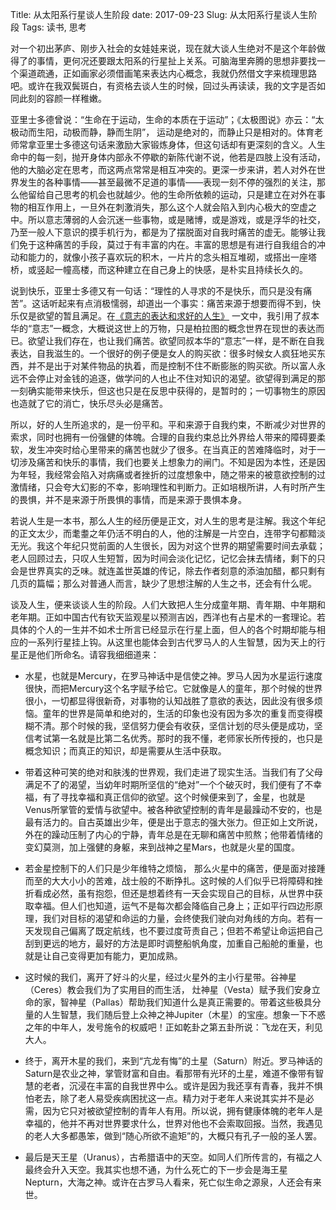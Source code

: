 Title: 从太阳系行星谈人生阶段
date: 2017-09-23
Slug: 从太阳系行星谈人生阶段
Tags: 读书, 思考



对一个初出茅庐、刚步入社会的女娃娃来说，现在就大谈人生绝对不是这个年龄做得了的事情，更何况还要跟太阳系的行星扯上关系。可脑海里奔腾的思想非要找一个渠道疏通，正如画家必须借画笔来表达内心概念，我就仍然借文字来梳理思路吧。或许在我双鬓斑白，有资格去谈人生的时候，回过头再读读，我的文字是否如同此刻的容颜一样稚嫩。

亚里士多德曾说：“生命在于运动，生命的本质在于运动”；《太极图说》亦云：“太极动而生阳，动极而静，静而生阴”， 运动是绝对的，而静止只是相对的。体育老师常拿亚里士多德这句话来激励大家锻炼身体，但这句话却有更深刻的含义。人生命中的每一刻，抛开身体内部永不停歇的新陈代谢不说，他若是四肢上没有活动，他的大脑必定在思考，而这两点常常是相互冲突的。更深一步来讲，若人对外在世界发生的各种事情——甚至最微不足道的事情——表现一刻不停的强烈的关注，那么他留给自己思考的机会也就越少。他的生命所依赖的运动，只是建立在对外在事物的相互作用上，一旦外在刺激消失，那么这个人就会陷入到内心极大的空虚之中。所以意志薄弱的人会沉迷一些事物，或是赌博，或是游戏，或是浮华的社交，乃至一般人下意识的摸手机行为，都是为了摆脱面对自我时痛苦的虚无。能够让我们免于这种痛苦的手段，莫过于有丰富的内在。丰富的思想是有进行自我组合的冲动和能力的，就像小孩子喜欢玩的积木，一片片的念头相互堆砌，或搭出一座塔桥，或竖起一幢高楼，而这种建立在自己身上的快感，是朴实且持续长久的。

说到快乐，亚里士多德又有一句话：“理性的人寻求的不是快乐，而只是没有痛苦”。这话听起来有点消极懦弱，却道出一个事实：痛苦来源于想要而得不到，快乐仅是欲望的暂且满足。在[《意志的表达和求好的人生》](https://yx-peipei.github.io/reading/哲学.html)  一文中，我引用了叔本华的“意志”一概念，大概说这世上的万物，只是柏拉图的概念世界在现世的表达而已。欲望让我们存在，也让我们痛苦。欲望同叔本华的“意志”一样，是不断在自我表达，自我滋生的。一个很好的例子便是女人的购买欲：很多时候女人疯狂地买东西，并不是出于对某件物品的执着，而是控制不住不断膨胀的购买欲。所以富人永远不会停止对金钱的追逐，做学问的人也止不住对知识的渴望。欲望得到满足的那一刻确实能带来快乐，但这也只是在反思中获得的，是暂时的；一切事物生的原因也造就了它的消亡，快乐尽头必是痛苦。

所以，好的人生所追求的，是一份平和。平和来源于自我约束，不断减少对世界的索求，同时也拥有一份强健的体魄。合理的自我约束总比外界给人带来的障碍要柔软，发生冲突时给心里带来的痛苦也就少了很多。在当真正的苦难降临时，对于一切涉及痛苦和快乐的事情，我们也要关上想象力的闸门。不知是因为本性，还是因为年轻，我经常会陷入对病痛或者挫折的过度想象中，随之带来的被意欲控制的过激情绪，只会夸大幻影的不幸，影响理性和判断力。正如培根所讲，人有时所产生的畏惧，并不是来源于所畏惧的事情，而是来源于畏惧本身。

若说人生是一本书，那么人生的经历便是正文，对人生的思考是注解。我这个年纪的正文太少，而耄耋之年仍活不明白的人，他的注解是一片空白，连带字句都黯淡无光。我这个年纪只觉前面的人生很长，因为对这个世界的期望需要时间去承载；老人回顾过去，只叹人生短暂，因为时间会淡化记忆，记忆会抹去情绪，剩下的只会是世界真实的乏味。就连盖世英雄的传记，除去作者刻意的添油加醋，都只剩有几页的篇幅；那么对普通人而言，缺少了思想注解的人生之书，还会有什么呢。

谈及人生，便来谈谈人生的阶段。人们大致把人生分成童年期、青年期、中年期和老年期。正如中国古代有钦天监观星以预测吉凶，西洋也有占星术的一套理论。若具体的个人的一生并不如术士所言已经显示在行星上面，但人的各个时期却能与相应的一系列行星挂上钩。从这里也能体会到古代罗马人的人生智慧，因为天上的行星正是他们所命名。请容我细细道来：

- 水星，也就是Mercury，在罗马神话中是信使之神。罗马人因为水星运行速度很快，而把Mercury这个名字赋予给它。它就像是人的童年，那个时候的世界很小，一切都显得很新奇，对事物的认知战胜了意欲的表达，因此没有很多烦恼。童年的世界是简单和绝对的，生活的印象也没有因为多次的重复而变得模糊不清。那个时候的我，坚信努力便会有收获，坚信计划的尽头便是成功，坚信考试第一名就是比第二名优秀。那时的我不懂，老师家长所传授的，也只是概念知识；而真正的知识，却是需要从生活中获取。

- 带着这种可笑的绝对和肤浅的世界观，我们走进了现实生活。当我们有了父母满足不了的渴望，当幼年时期所坚信的“绝对”一个个破灭时，我们便有了不幸福，有了寻找幸福和真正信仰的欲望。这个时候便来到了，金星，也就是Venus所掌管的爱情与欲望中。被各种欲望控制的青年是最躁动不安的，也是最有活力的。自古英雄出少年，便是出于意志的强大张力。但正如上文所说，外在的躁动压制了内心的宁静，青年总是在无聊和痛苦中煎熬；他带着情绪的变幻莫测，加上强健的身躯，来到战神之星Mars，也就是火星的国度。

- 若金星控制下的人们只是少年维特之烦恼， 那么火星中的痛苦，便是面对接踵而至的大大小小的苦难，战士般的不断挣扎。这时候的人们似乎已将障碍和挫折看成必然，虽有抱怨，但还是想着终有一天会实现自己的目标，从世界中获取幸福。但人们也知道，运气不是每次都会降临自己身上；正如平行四边形原理，我们对目标的渴望和命运的力量，会终使我们驶向对角线的方向。若有一天发现自己偏离了既定航线，也不要过度苛责自己；但若不希望让命运把自己刮到更远的地方，最好的方法是即时调整船帆角度，加重自己船舱的重量，也就是让自己变得更加有能力，更加成熟。

- 这时候的我们，离开了好斗的火星，经过火星外的主小行星带。谷神星（Ceres）教会我们为了实用目的而生活， 灶神星（Vesta）赋予我们安身立命的家，智神星（Pallas）帮助我们知道什么是真正需要的。带着这些极具分量的人生智慧，我们随后登上众神之神Jupiter（木星）的宝座。想象一下不惑之年的中年人，发号施令的权威吧！正如乾卦之第五卦所说：飞龙在天，利见大人。

- 终于，离开木星的我们，来到“亢龙有悔”的土星（Saturn）附近。罗马神话的Saturn是农业之神，掌管财富和自由。看那带有光环的土星，难道不像带有智慧的老者，沉浸在丰富的自我世界中么。或许是因为我还享有青春，我并不惧怕老去，除了老人易受疾病困扰这一点。精力对于老年人来说其实并不是必需，因为它只对被欲望控制的青年人有用。所以说，拥有健康体魄的老年人是幸福的，他并不再对世界要求什么，世界对他也不会索取回报。当然，我遇见的老人大多都愚笨，做到“随心所欲不逾矩”的，大概只有孔子一般的圣人罢。

- 最后是天王星（Uranus），古希腊语中的天空。如同人们所传言的，有福之人最终会升入天空。我其实也想不通，为什么死亡的下一步会是海王星Nepturn，大海之神。或许在古罗马人看来，死亡似生命之源泉，人还会有来世。
